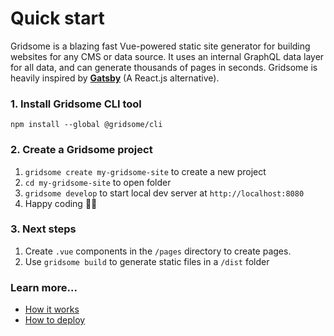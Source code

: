 # Quick start
Gridsome is a blazing fast Vue-powered static site generator for building websites for any CMS or data source. It uses an internal GraphQL data layer for all data, and can generate thousands of pages in seconds.   Gridsome is heavily inspired by **[Gatsby](https://gatsbyjs.org)** (A React.js alternative).

### 1. Install Gridsome CLI tool

`npm install --global @gridsome/cli`

### 2. Create a Gridsome project

1. `gridsome create my-gridsome-site` to create a new project </li>
2. `cd my-gridsome-site` to open folder
3. `gridsome develop` to start local dev server at `http://localhost:8080`
4. Happy coding 🎉🙌

### 3. Next steps

1. Create `.vue` components in the `/pages` directory to create pages.
2. Use `gridsome build` to generate static files in a `/dist` folder

### Learn more...

- [How it works](/docs/how-it-works)
- [How to deploy](/docs/deployment)
